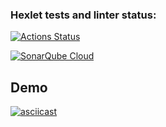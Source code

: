 ### Hexlet tests and linter status:

[![Actions Status](https://github.com/twilingway/qa-auto-engineer-javascript-project-44/actions/workflows/hexlet-check.yml/badge.svg)](https://github.com/twilingway/qa-auto-engineer-javascript-project-44/actions)

[![SonarQube Cloud](https://sonarcloud.io/images/project_badges/sonarcloud-light.svg)](https://sonarcloud.io/summary/new_code?id=twilingway_qa-auto-engineer-javascript-project-44)

## Demo

[![asciicast](https://asciinema.org/a/ваш-id.svg)](https://asciinema.org/a/ваш-id)
